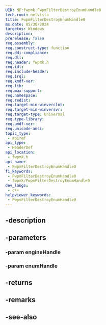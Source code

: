 ```yaml
---
UID: NF:fwpmk.FwpmFilterDestroyEnumHandle0
tech.root: netvista
title: FwpmFilterDestroyEnumHandle0
ms.date: 05/30/2024
targetos: Windows
description: 
prerelease: false
req.assembly: 
req.construct-type: function
req.ddi-compliance: 
req.dll: 
req.header: fwpmk.h
req.idl: 
req.include-header: 
req.irql: 
req.kmdf-ver: 
req.lib: 
req.max-support: 
req.namespace: 
req.redist: 
req.target-min-winverclnt: 
req.target-min-winversvr: 
req.target-type: Universal
req.type-library: 
req.umdf-ver: 
req.unicode-ansi: 
topic_type:
 - apiref
api_type:
 - HeaderDef
api_location:
 - fwpmk.h
api_name:
 - FwpmFilterDestroyEnumHandle0
f1_keywords:
 - FwpmFilterDestroyEnumHandle0
 - fwpmk/FwpmFilterDestroyEnumHandle0
dev_langs:
 - c++
helpviewer_keywords:
 - FwpmFilterDestroyEnumHandle0
---
```


## -description

## -parameters

### -param engineHandle

### -param enumHandle

## -returns

## -remarks

## -see-also

